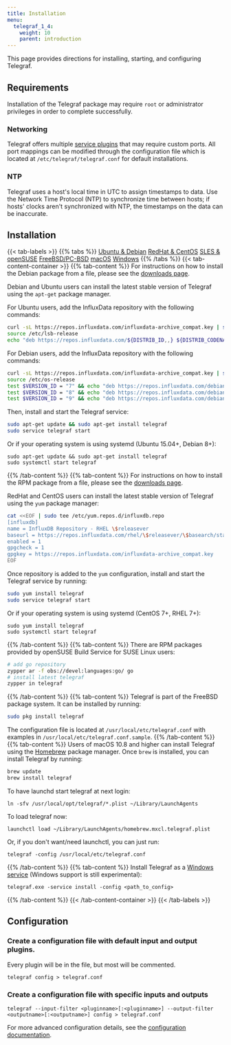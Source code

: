 ```yaml
---
title: Installation
menu:
  telegraf_1_4:
    weight: 10
    parent: introduction
---
```


This page provides directions for installing, starting, and configuring Telegraf.

## Requirements

Installation of the Telegraf package may require `root` or administrator privileges in order to complete successfully.

### Networking

Telegraf offers multiple [service plugins](/telegraf/v1.4/services) that may
require custom ports.
All port mappings can be modified through the configuration file
which is located at `/etc/telegraf/telegraf.conf` for default installations.

### NTP

Telegraf uses a host's local time in UTC to assign timestamps to data.
Use the Network Time Protocol (NTP) to synchronize time between hosts; if hosts' clocks
aren't synchronized with NTP, the timestamps on the data can be inaccurate.

## Installation

{{< tab-labels >}}
{{% tabs %}}
  [Ubuntu & Debian](#)
  [RedHat & CentOS](#)
  [SLES & openSUSE](#)
  [FreeBSD/PC-BSD](#)
  [macOS](#)
  [Windows](#)
{{% /tabs %}}
{{< tab-content-container >}}
{{% tab-content %}}
  For instructions on how to install the Debian package from a file, please see the [downloads page](https://influxdata.com/downloads/).

  Debian and Ubuntu users can install the latest stable version of Telegraf using the `apt-get` package manager.

  For Ubuntu users, add the InfluxData repository with the following commands:

  ```bash
  curl -sL https://repos.influxdata.com/influxdata-archive_compat.key | sudo apt-key add -
  source /etc/lsb-release
  echo "deb https://repos.influxdata.com/${DISTRIB_ID,,} ${DISTRIB_CODENAME} stable" | sudo tee /etc/apt/sources.list.d/influxdb.list
  ```

  For Debian users, add the InfluxData repository with the following commands:

  ```bash
  curl -sL https://repos.influxdata.com/influxdata-archive_compat.key | sudo apt-key add -
  source /etc/os-release
  test $VERSION_ID = "7" && echo "deb https://repos.influxdata.com/debian wheezy stable" | sudo tee /etc/apt/sources.list.d/influxdb.list
  test $VERSION_ID = "8" && echo "deb https://repos.influxdata.com/debian jessie stable" | sudo tee /etc/apt/sources.list.d/influxdb.list
  test $VERSION_ID = "9" && echo "deb https://repos.influxdata.com/debian stretch stable" | sudo tee /etc/apt/sources.list.d/influxdb.list
  ```

  Then, install and start the Telegraf service:

  ```bash
  sudo apt-get update && sudo apt-get install telegraf
  sudo service telegraf start
  ```

  Or if your operating system is using systemd (Ubuntu 15.04+, Debian 8+):
  ```
  sudo apt-get update && sudo apt-get install telegraf
  sudo systemctl start telegraf
  ```
{{% /tab-content %}}
{{% tab-content %}}
  For instructions on how to install the RPM package from a file, please see the [downloads page](https://influxdata.com/downloads/).

  RedHat and CentOS users can install the latest stable version of Telegraf using the `yum` package manager:

  ```bash
  cat <<EOF | sudo tee /etc/yum.repos.d/influxdb.repo
  [influxdb]
  name = InfluxDB Repository - RHEL \$releasever
  baseurl = https://repos.influxdata.com/rhel/\$releasever/\$basearch/stable
  enabled = 1
  gpgcheck = 1
  gpgkey = https://repos.influxdata.com/influxdata-archive_compat.key
  EOF
  ```

  Once repository is added to the `yum` configuration,
  install and start the Telegraf service by running:

  ```bash
  sudo yum install telegraf
  sudo service telegraf start
  ```

  Or if your operating system is using systemd (CentOS 7+, RHEL 7+):
  ```
  sudo yum install telegraf
  sudo systemctl start telegraf
  ```
{{% /tab-content %}}
{{% tab-content %}}
  There are RPM packages provided by openSUSE Build Service for SUSE Linux users:

  ```bash
  # add go repository
  zypper ar -f obs://devel:languages:go/ go
  # install latest telegraf
  zypper in telegraf
  ```
{{% /tab-content %}}
{{% tab-content %}}
  Telegraf is part of the FreeBSD package system.
  It can be installed by running:

  ```bash
  sudo pkg install telegraf
  ```

  The configuration file is located at `/usr/local/etc/telegraf.conf` with examples in `/usr/local/etc/telegraf.conf.sample`.
{{% /tab-content %}}
{{% tab-content %}}
  Users of macOS 10.8 and higher can install Telegraf using the [Homebrew](http://brew.sh/) package manager.
  Once `brew` is installed, you can install Telegraf by running:

  ```bash
  brew update
  brew install telegraf
  ```

  To have launchd start telegraf at next login:
  ```
  ln -sfv /usr/local/opt/telegraf/*.plist ~/Library/LaunchAgents
  ```
  To load telegraf now:
  ```
  launchctl load ~/Library/LaunchAgents/homebrew.mxcl.telegraf.plist
  ```

  Or, if you don't want/need launchctl, you can just run:
  ```
  telegraf -config /usr/local/etc/telegraf.conf
  ```
{{% /tab-content %}}
{{% tab-content %}}
  Install Telegraf as a [Windows service](https://github.com/influxdata/telegraf/blob/master/docs/WINDOWS_SERVICE.md) (Windows support is still experimental):
  ```
  telegraf.exe -service install -config <path_to_config>
  ```
{{% /tab-content %}}
{{< /tab-content-container >}}
{{< /tab-labels >}}

## Configuration

### Create a configuration file with default input and output plugins.

Every plugin will be in the file, but most will be commented.

```
telegraf config > telegraf.conf
```

### Create a configuration file with specific inputs and outputs
```
telegraf --input-filter <pluginname>[:<pluginname>] --output-filter <outputname>[:<outputname>] config > telegraf.conf
```

For more advanced configuration details, see the
[configuration documentation](/telegraf/v1.4/administration/configuration/).
